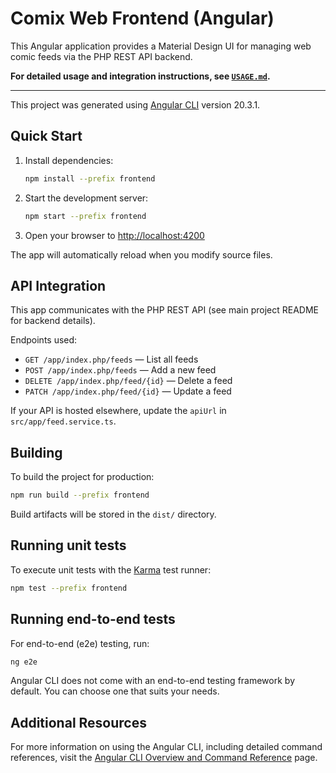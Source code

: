 
# Comix Web Frontend (Angular)

This Angular application provides a Material Design UI for managing web comic feeds via the PHP REST API backend.

**For detailed usage and integration instructions, see [`USAGE.md`](USAGE.md).**

---

This project was generated using [Angular CLI](https://github.com/angular/angular-cli) version 20.3.1.


## Quick Start

1. Install dependencies:
	```bash
	npm install --prefix frontend
	```
2. Start the development server:
	```bash
	npm start --prefix frontend
	```
3. Open your browser to [http://localhost:4200](http://localhost:4200)

The app will automatically reload when you modify source files.


## API Integration

This app communicates with the PHP REST API (see main project README for backend details).

Endpoints used:
- `GET /app/index.php/feeds` — List all feeds
- `POST /app/index.php/feeds` — Add a new feed
- `DELETE /app/index.php/feed/{id}` — Delete a feed
- `PATCH /app/index.php/feed/{id}` — Update a feed

If your API is hosted elsewhere, update the `apiUrl` in `src/app/feed.service.ts`.


## Building

To build the project for production:

```bash
npm run build --prefix frontend
```

Build artifacts will be stored in the `dist/` directory.


## Running unit tests

To execute unit tests with the [Karma](https://karma-runner.github.io) test runner:

```bash
npm test --prefix frontend
```


## Running end-to-end tests

For end-to-end (e2e) testing, run:

```bash
ng e2e
```

Angular CLI does not come with an end-to-end testing framework by default. You can choose one that suits your needs.


## Additional Resources

For more information on using the Angular CLI, including detailed command references, visit the [Angular CLI Overview and Command Reference](https://angular.dev/tools/cli) page.
